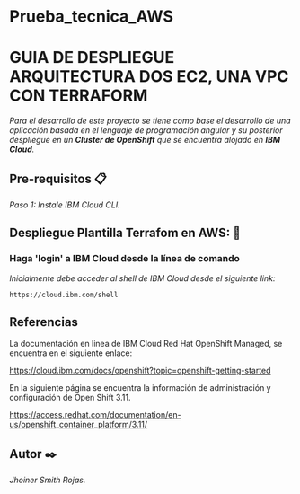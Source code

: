 # Prueba_tecnica_AWS


# GUIA DE DESPLIEGUE ARQUITECTURA DOS EC2, UNA VPC CON TERRAFORM

_Para el desarrollo de este proyecto se tiene como base el desarrollo de una aplicación basada en el lenguaje de programación angular y su posterior despliegue en un **Cluster de OpenShift** que se encuentra alojado en **IBM Cloud**._

## Pre-requisitos 📋

_Paso 1: Instale IBM Cloud CLI._


## Despliegue Plantilla Terrafom en AWS: 🚀

### Haga 'login' a IBM Cloud desde la línea de comando

_Inicialmente debe acceder al shell de IBM Cloud desde el siguiente link:_
```
https://cloud.ibm.com/shell
```



## Referencias

La documentación en linea de IBM Cloud Red Hat OpenShift Managed, se encuentra en el siguiente enlace:

https://cloud.ibm.com/docs/openshift?topic=openshift-getting-started

En la siguiente página se encuentra la información de administración y configuración de Open Shift 3.11.

https://access.redhat.com/documentation/en-us/openshift_container_platform/3.11/

## Autor ✒️

_Jhoiner Smith Rojas._
